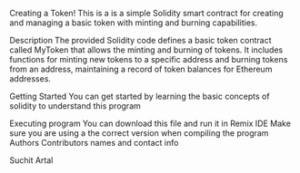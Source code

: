 Creating a Token!
This is a is a simple Solidity smart contract for creating and managing a basic token with minting and burning capabilities.

Description
The provided Solidity code defines a basic token contract called MyToken that allows the minting and burning of tokens. It includes functions for minting new tokens to a specific address and burning tokens from an address, maintaining a record of token balances for Ethereum addresses.

Getting Started
You can get started by learning the basic concepts of solidity to understand this program

Executing program
You can download this file and run it in Remix IDE
Make sure you are using a the correct version when compiling the program
Authors
Contributors names and contact info

Suchit Artal 
